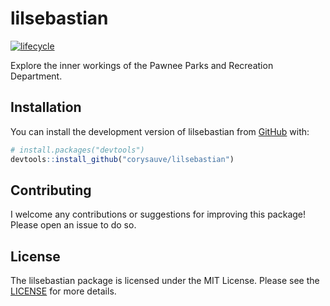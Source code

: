 
<!-- README.md is generated from README.Rmd. Please edit that file -->

# lilsebastian

<!-- badges: start -->

[![lifecycle](https://img.shields.io/badge/lifecycle-stable-brightgreen.svg)](https://www.tidyverse.org/lifecycle/#stable)
<!-- badges: end -->

Explore the inner workings of the Pawnee Parks and Recreation
Department.

## Installation

You can install the development version of lilsebastian from
[GitHub](https://github.com/) with:

``` r
# install.packages("devtools")
devtools::install_github("corysauve/lilsebastian")
```

## Contributing

I welcome any contributions or suggestions for improving this package!
Please open an issue to do so.

## License

The lilsebastian package is licensed under the MIT License. Please see
the [LICENSE](LICENSE.md) for more details.
